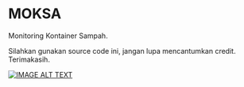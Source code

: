 # MOKSA
Monitoring Kontainer Sampah.

Silahkan gunakan source code ini, jangan lupa mencantumkan credit.
Terimakasih.

[![IMAGE ALT TEXT](http://img.youtube.com/vi/9jdFD2FsIi0/0.jpg)](http://www.youtube.com/watch?v=9jdFD2FsIi0 "Monitoring Kontainer")
